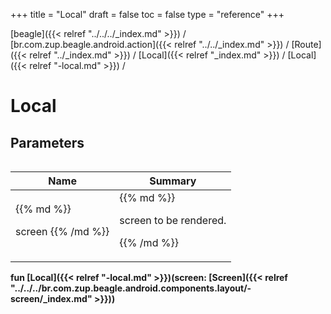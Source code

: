 +++
title = "Local"
draft = false
toc = false
type = "reference"
+++

[beagle]({{< relref "../../../_index.md" >}}) / [br.com.zup.beagle.android.action]({{< relref "../../_index.md" >}}) / [Route]({{< relref "../_index.md" >}}) / [Local]({{< relref "_index.md" >}}) / [Local]({{< relref "-local.md" >}}) / 



# Local  


## Parameters  
<table>
  
  
<table>
  
<thead>
<tr>
<th>
Name  
</th>
<th>
Summary  
</th>
  
</tr>
</thead>
<tbody>
<tr>
<td>
{{% md %}}

screen
{{% /md %}}
</td>
<td>
{{% md %}}



screen to be rendered.


{{% /md %}}
</td>
</tr>

</tbody>
</table>
  
</table>
  
  
<b><b>fun [Local]({{< relref "-local.md" >}})(screen: [Screen]({{< relref "../../../br.com.zup.beagle.android.components.layout/-screen/_index.md" >}}))</b></b>  



